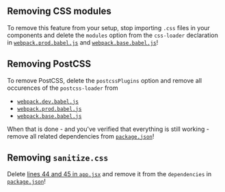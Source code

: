 ## Removing CSS modules

To remove this feature from your setup, stop importing `.css` files in your
components and delete the `modules` option from the `css-loader` declaration in
[`webpack.prod.babel.js`](/internals/webpack/webpack.prod.babel.js) and
[`webpack.base.babel.js`](/internals/webpack/webpack.base.babel.js)!

## Removing PostCSS

To remove PostCSS, delete the `postcssPlugins` option and remove all occurences
of the `postcss-loader` from

- [`webpack.dev.babel.js`](/internals/webpack/webpack.dev.babel.js)
- [`webpack.prod.babel.js`](/internals/webpack/webpack.prod.babel.js)
- [`webpack.base.babel.js`](/internals/webpack/webpack.base.babel.js)

When that is done - and you've verified that everything is still working - remove
all related dependencies from [`package.json`](/package.json)!

## Removing `sanitize.css`

Delete [lines 44 and 45 in `app.jsx`](../../app/app.jsx#L44-L45) and remove it
from the `dependencies` in [`package.json`](../../package.json)!
